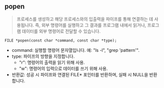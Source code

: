 ## popen
> 프로세스를 생성하고 해당 프로세스와의 입출력을 파이프를 통해 연결하는 데 사용됩니다. 즉, 외부 명령어를 실행하고 그 결과를 프로그램 내에서 읽거나, 프로그램 데이터를 외부 명령어로 전달할 수 있습니다.
```
FILE *popen(const char *command, const char *type);
```
- command: 실행할 명령어 문자열입니다. 예: "ls -l", "grep 'pattern'".
- type: 파이프의 방향을 지정합니다.
  - "r": 명령어의 출력을 읽기 위해 사용.
  - "w": 명령어의 입력으로 데이터를 쓰기 위해 사용.
- 반환값: 성공 시 파이프와 연결된 FILE* 포인터를 반환하며, 실패 시 NULL을 반환합니다.
